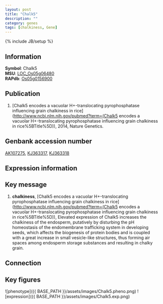 ```yaml
---
layout: post
title: "Chalk5"
description: ""
category: genes
tags: [chalkiness, Gene]
---
```

{% include JB/setup %}

## Information
__Symbol__: Chalk5  
__MSU__: [LOC_Os05g06480](http://rice.plantbiology.msu.edu/cgi-bin/ORF_infopage.cgi?orf=LOC_Os05g06480)  
__RAPdb__: [Os05g0156900](http://rapdb.dna.affrc.go.jp/viewer/gbrowse_details/irgsp1?name=Os05g0156900)  

## Publication
1. [Chalk5 encodes a vacuolar H+-translocating pyrophosphatase influencing grain chalkiness in rice](http://www.ncbi.nlm.nih.gov/pubmed?term=(Chalk5 encodes a vacuolar H+-translocating pyrophosphatase influencing grain chalkiness in rice%5BTitle%5D)), 2014, Nature Genetics.

## Genbank accession number
[AK107275](http://www.ncbi.nlm.nih.gov/nuccore/AK107275), [KJ363317](http://www.ncbi.nlm.nih.gov/nuccore/KJ363317), [KJ363318](http://www.ncbi.nlm.nih.gov/nuccore/KJ363318)

## Expression information

## Key message
1. __chalkiness__, [Chalk5 encodes a vacuolar H+-translocating pyrophosphatase influencing grain chalkiness in rice](http://www.ncbi.nlm.nih.gov/pubmed?term=(Chalk5 encodes a vacuolar H+-translocating pyrophosphatase influencing grain chalkiness in rice%5BTitle%5D)), Elevated expression of Chalk5 increases the chalkiness of the endosperm, putatively by disturbing the pH homeostasis of the endomembrane trafficking system in developing seeds, which affects the biogenesis of protein bodies and is coupled with a great increase in small vesicle-like structures, thus forming air spaces among endosperm storage substances and resulting in chalky grain. 

## Connection

## Key figures
![phenotype]({{ BASE_PATH }}/assets/images/Chalk5.pheno.png)
![expression]({{ BASE_PATH }}/assets/images/Chalk5.exp.png)


